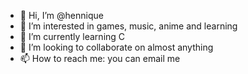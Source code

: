 - 👋 Hi, I’m @hennique
- 👀 I’m interested in games, music, anime and learning
- 🌱 I’m currently learning C
- 💞️ I’m looking to collaborate on almost anything
- 📫 How to reach me: you can email me

<!---
hennique/hennique is a ✨ special ✨ repository because its `README.md` (this file) appears on your GitHub profile.
You can click the Preview link to take a look at your changes.
--->
